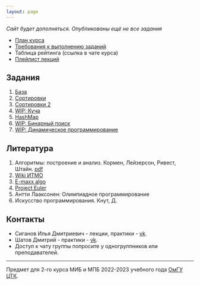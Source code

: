 ```yaml
---
layout: page
---
```


_Сайт будет дополняться. Опубликованы ещё не все задания_

- [План курса](roadmap)
- [Требования к выполнению заданий](rules)
- Таблица рейтинга (ссылка в чате курса)
- [Плейлист лекций](https://youtube.com/playlist?list=PLXeMZKMKyJI4w_HoZvSD2OQk3WarFgPdS)

## Задания

1. [База](task_1)
2. [Сортировки](task_2)
3. [Сортировки 2](task_3)
4. [WIP: Куча](task_4)
5. [HashMap](task_5)
6. [WIP: Бинарный поиск](task_6)
7. [WIP: Динамическое программирование](task_7)

## Литература

1. Алгоритмы: построение и анализ. Кормен, Лейзерсон, Ривест, Штайн. [pdf](https://e-maxx.ru/bookz/files/cormen.pdf)
2. [Wiki ИТМО](https://neerc.ifmo.ru/wiki/index.php?title=Алгоритмы_и_структуры_данных)
3. [E-maxx algo](https://e-maxx.ru/algo/)
4. [Project Euler](https://projecteuler.net/)
5. Антти Лааксонен: Олимпиадное программирование
6. Искусство программирования. Кнут, Д.

## Контакты

- Сиганов Илья Дмитриевич - лекции, практики - [vk](https://vk.com/senior_sigan).
- Шатов Дмитрий - практики - [vk](https://vk.com/fumybulb).
- Доступ к чату группы попросите у одногруппников или преподавателей.

---

Предмет для 2-го курса МИБ и МПБ 2022-2023 учебного года [ОмГУ ЦТК](https://vk.com/fctk_omsu).
